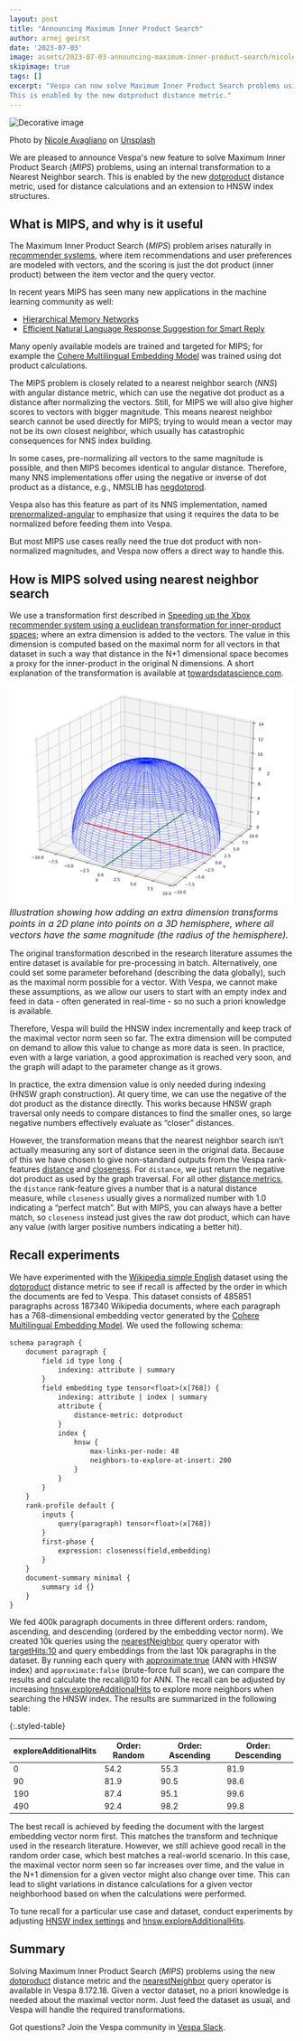 ```yaml
---  
layout: post 
title: "Announcing Maximum Inner Product Search"
author: arnej geirst
date: '2023-07-03' 
image: assets/2023-07-03-announcing-maximum-inner-product-search/nicole-avagliano-TeLjs2pL5fA-unsplash.jpg
skipimage: true 
tags: [] 
excerpt: "Vespa can now solve Maximum Inner Product Search problems using an internal transformation to a Nearest Neighbor search.
This is enabled by the new dotproduct distance metric."
---
```


![Decorative
image](/assets/2023-07-03-announcing-maximum-inner-product-search/nicole-avagliano-TeLjs2pL5fA-unsplash.jpg)
<p class="image-credit">Photo by <a href="https://unsplash.com/@nicolescapturedmoments?utm_source=unsplash&utm_medium=referral&utm_content=creditCopyText">Nicole Avagliano</a> on <a href="https://unsplash.com/photos/TeLjs2pL5fA?utm_source=unsplash&utm_medium=referral&utm_content=creditCopyText">Unsplash</a>
</p>

We are pleased to announce Vespa's new feature to solve Maximum Inner Product Search (*MIPS*) problems,
using an internal transformation to a Nearest Neighbor search.
This is enabled by the new [dotproduct](https://docs.vespa.ai/en/reference/schema-reference.html#dotproduct)
distance metric, used for distance calculations and an extension to HNSW index structures. 


## What is MIPS, and why is it useful
The Maximum Inner Product Search (*MIPS*) problem arises naturally in
[recommender systems](https://en.wikipedia.org/wiki/Matrix_factorization_(recommender_systems)),
where item recommendations and user preferences are modeled with vectors,
and the scoring is just the dot product (inner product) between the item vector and the query vector.

In recent years MIPS has seen many new applications in the machine learning community as well:
- [Hierarchical Memory Networks](https://arxiv.org/abs/1605.07427v1)
- [Efficient Natural Language Response Suggestion for Smart Reply](https://arxiv.org/abs/1705.00652)

Many openly available models are trained and targeted for MIPS; for example the
[Cohere Multilingual Embedding Model](https://docs.cohere.com/docs/multilingual-language-models)
was trained using dot product calculations.

The MIPS problem is closely related to a nearest neighbor search (*NNS*) with angular distance metric,
which can use the negative dot product as a distance after normalizing the vectors.
Still, for MIPS we will also give higher scores to vectors with bigger magnitude.
This means nearest neighbor search cannot be used directly for MIPS;
trying to would mean a vector may not be its own closest neighbor,
which usually has catastrophic consequences for NNS index building.

In some cases, pre-normalizing all vectors to the same magnitude is possible, and then MIPS becomes identical to angular distance.
Therefore, many NNS implementations offer using the negative or inverse of dot product as a distance,
e.g., NMSLIB has [negdotprod](https://github.com/nmslib/nmslib/blob/master/manual/spaces.md#inner-product-spaces).

Vespa also has this feature as part of its NNS implementation, named
[prenormalized-angular](https://docs.vespa.ai/en/reference/schema-reference.html#prenormalized-angular)
to emphasize that using it requires the data to be normalized before feeding them into Vespa.

But most MIPS use cases really need the true dot product with non-normalized magnitudes,
and Vespa now offers a direct way to handle this.


## How is MIPS solved using nearest neighbor search
We use a transformation first described in 
[Speeding up the Xbox recommender system using a euclidean transformation for inner-product spaces](https://www.microsoft.com/en-us/research/wp-content/uploads/2016/02/XboxInnerProduct.pdf);
where an extra dimension is added to the vectors.
The value in this dimension is computed based on the maximal norm for all vectors in that dataset
in such a way that distance in the N+1 dimensional space becomes a proxy for the inner-product in the original N dimensions.
A short explanation of the transformation is available at
[towardsdatascience.com](https://towardsdatascience.com/maximum-inner-product-search-using-nearest-neighbor-search-algorithms-c125d24777ef).

![Transformation into 3D hemisphere](/assets/2023-07-03-announcing-maximum-inner-product-search/hemisphere.png "image_tooltip")
<font size="3"><i>Illustration showing how adding an extra dimension transforms points in a 2D plane into points on a 3D hemisphere,
where all vectors have the same magnitude (the radius of the hemisphere).</i></font><br/>

The original transformation described in the research literature assumes the entire dataset is available for pre-processing in batch.
Alternatively, one could set some parameter beforehand (describing the data globally), such as the maximal norm possible for a vector.
With Vespa, we cannot make these assumptions, as we allow our users to start with an empty index and feed in data - often generated
in real-time - so no such a priori knowledge is available.

Therefore, Vespa will build the HNSW index incrementally and keep track of the maximal vector norm seen so far.
The extra dimension will be computed on demand to allow this value to change as more data is seen.
In practice, even with a large variation, a good approximation is reached very soon,
and the graph will adapt to the parameter change as it grows.

In practice, the extra dimension value is only needed during indexing (HNSW graph construction).
At query time, we can use the negative of the dot product as the distance directly.
This works because HNSW graph traversal only needs to compare distances to find the smaller ones,
so large negative numbers effectively evaluate as “closer” distances.

However, the transformation means that the nearest neighbor search
isn’t actually measuring any sort of distance seen in the original data.
Because of this we have chosen to give non-standard outputs from the Vespa rank-features
[distance](https://docs.vespa.ai/en/reference/rank-features.html#distance(dimension,name)) and
[closeness](https://docs.vespa.ai/en/reference/rank-features.html#closeness(dimension,name)).
For `distance`, we just return the negative dot product as used by the graph traversal.
For all other [distance metrics](https://docs.vespa.ai/en/reference/schema-reference.html#distance-metric),
the `distance` rank-feature gives a number that is a natural distance measure,
while `closeness` usually gives a normalized number with 1.0 indicating a “perfect match”.
But with MIPS, you can always have a better match, so `closeness` instead just gives the raw dot product,
which can have any value (with larger positive numbers indicating a better hit).


## Recall experiments
We have experimented with the
[Wikipedia simple English](https://huggingface.co/datasets/Cohere/wikipedia-22-12-simple-embeddings) dataset using the
[dotproduct](https://docs.vespa.ai/en/reference/schema-reference.html#dotproduct)
distance metric to see if recall is affected by the order in which the documents are fed to Vespa.
This dataset consists of 485851 paragraphs across 187340 Wikipedia documents,
where each paragraph has a 768-dimensional embedding vector generated by the
[Cohere Multilingual Embedding Model](https://docs.cohere.com/docs/multilingual-language-models).
We used the following schema:

```
schema paragraph {
    document paragraph {
        field id type long {
            indexing: attribute | summary
        }
        field embedding type tensor<float>(x[768]) {
            indexing: attribute | index | summary
            attribute {
                distance-metric: dotproduct
            }
            index {
                hnsw {
                    max-links-per-node: 48
                    neighbors-to-explore-at-insert: 200
                }
            }
        }
    }
    rank-profile default {
        inputs {
            query(paragraph) tensor<float>(x[768])
        }
        first-phase {
            expression: closeness(field,embedding)
        }
    }
    document-summary minimal {
        summary id {}
    }
}
```

We fed 400k paragraph documents in three different orders: random, ascending, and descending (ordered by the embedding vector norm).
We created 10k queries using the
[nearestNeighbor](https://docs.vespa.ai/en/reference/query-language-reference.html#nearestneighbor) query operator with
[targetHits:10](https://docs.vespa.ai/en/reference/query-language-reference.html#targethits)
and query embeddings from the last 10k paragraphs in the dataset.
By running each query with [approximate:true](https://docs.vespa.ai/en/reference/query-language-reference.html#approximate) (ANN with HNSW index)
and `approximate:false` (brute-force full scan), we can compare the results and calculate the recall@10 for ANN.
The recall can be adjusted by increasing
[hnsw.exploreAdditionalHits](https://docs.vespa.ai/en/reference/query-language-reference.html#hnsw-exploreadditionalhits)
to explore more neighbors when searching the HNSW index. The results are summarized in the following table:

<style>
.styled-table {
    font-size: 0.9rem;
    border-collapse: separate;
    padding-top: 0px;
    padding-bottom: 25px;
}
.styled-table td,
.styled-table th {
  padding: 3px;
  padding-left: 30px;
}
</style>

{:.styled-table}

| exploreAdditionalHits | Order: Random | Order: Ascending | Order: Descending |
|-----------------------|---------------|------------------|-------------------|
| 0                     | 54.2          | 55.3             | 81.9              |
| 90                    | 81.9          | 90.5             | 98.6              |
| 190                   | 87.4          | 95.1             | 99.6              |
| 490                   | 92.4          | 98.2             | 99.8              |

The best recall is achieved by feeding the document with the largest embedding vector norm first.
This matches the transform and technique used in the research literature.
However, we still achieve good recall in the random order case, which best matches a real-world scenario.
In this case, the maximal vector norm seen so far increases over time,
and the value in the N+1 dimension for a given vector might also change over time.
This can lead to slight variations in distance calculations for a given vector neighborhood based on when the calculations were performed.   

To tune recall for a particular use case and dataset, conduct experiments by adjusting
[HNSW index settings](https://docs.vespa.ai/en/reference/schema-reference.html#index-hnsw) and
[hnsw.exploreAdditionalHits](https://docs.vespa.ai/en/reference/query-language-reference.html#hnsw-exploreadditionalhits).


## Summary
Solving Maximum Inner Product Search (*MIPS*) problems using the new
[dotproduct](https://docs.vespa.ai/en/reference/schema-reference.html#dotproduct)
distance metric and the
[nearestNeighbor](https://docs.vespa.ai/en/reference/query-language-reference.html#nearestneighbor)
query operator is available in Vespa 8.172.18.
Given a vector dataset, no a priori knowledge is needed about the maximal vector norm.
Just feed the dataset as usual, and Vespa will handle the required transformations.

Got questions? Join the Vespa community in [Vespa Slack](http://slack.vespa.ai/).


